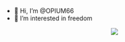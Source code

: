 - 👋 Hi, I’m @OPIUM66
- 👀 I’m interested in freedom
<p align="center"><img src="https://user-images.githubusercontent.com/52351749/127750424-29cad6c0-3f84-4009-b243-e611c6153a03.gif"></p>
